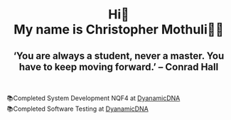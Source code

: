 <h1 align="center">
      Hi👋
   <br>
   My name is Christopher Mothuli👩‍💻 
</h1>
<h2 align="center">
 ‘You are always a student, never a master. You have to keep moving forward.’ – Conrad Hall
</h2>
<br>

📚Completed System Development NQF4 at <a href="https://www.dynamicdna.co.za/">DyanamicDNA</a>
<br>
📚Completed Software Testing at <a href="https://www.dynamicdna.co.za/">DyanamicDNA</a>
